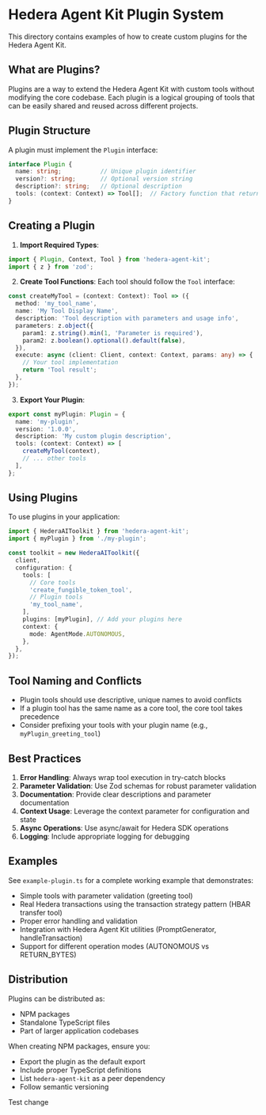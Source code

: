 # Hedera Agent Kit Plugin System

This directory contains examples of how to create custom plugins for the Hedera Agent Kit.

## What are Plugins?

Plugins are a way to extend the Hedera Agent Kit with custom tools without modifying the core codebase. Each plugin is a logical grouping of tools that can be easily shared and reused across different projects.

## Plugin Structure

A plugin must implement the `Plugin` interface:

```typescript
interface Plugin {
  name: string;           // Unique plugin identifier
  version?: string;       // Optional version string
  description?: string;   // Optional description
  tools: (context: Context) => Tool[];  // Factory function that returns tools
}
```

## Creating a Plugin

1. **Import Required Types**:
```typescript
import { Plugin, Context, Tool } from 'hedera-agent-kit';
import { z } from 'zod';
```

2. **Create Tool Functions**:
Each tool should follow the `Tool` interface:
```typescript
const createMyTool = (context: Context): Tool => ({
  method: 'my_tool_name',
  name: 'My Tool Display Name',
  description: 'Tool description with parameters and usage info',
  parameters: z.object({
    param1: z.string().min(1, 'Parameter is required'),
    param2: z.boolean().optional().default(false),
  }),
  execute: async (client: Client, context: Context, params: any) => {
    // Your tool implementation
    return 'Tool result';
  },
});
```

3. **Export Your Plugin**:
```typescript
export const myPlugin: Plugin = {
  name: 'my-plugin',
  version: '1.0.0',
  description: 'My custom plugin description',
  tools: (context: Context) => [
    createMyTool(context),
    // ... other tools
  ],
};
```

## Using Plugins

To use plugins in your application:

```typescript
import { HederaAIToolkit } from 'hedera-agent-kit';
import { myPlugin } from './my-plugin';

const toolkit = new HederaAIToolkit({
  client,
  configuration: {
    tools: [
      // Core tools
      'create_fungible_token_tool',
      // Plugin tools
      'my_tool_name',
    ],
    plugins: [myPlugin], // Add your plugins here
    context: {
      mode: AgentMode.AUTONOMOUS,
    },
  },
});
```

## Tool Naming and Conflicts

- Plugin tools should use descriptive, unique names to avoid conflicts
- If a plugin tool has the same name as a core tool, the core tool takes precedence
- Consider prefixing your tools with your plugin name (e.g., `myPlugin_greeting_tool`)

## Best Practices

1. **Error Handling**: Always wrap tool execution in try-catch blocks
2. **Parameter Validation**: Use Zod schemas for robust parameter validation
3. **Documentation**: Provide clear descriptions and parameter documentation
4. **Context Usage**: Leverage the context parameter for configuration and state
5. **Async Operations**: Use async/await for Hedera SDK operations
6. **Logging**: Include appropriate logging for debugging

## Examples

See `example-plugin.ts` for a complete working example that demonstrates:
- Simple tools with parameter validation (greeting tool)
- Real Hedera transactions using the transaction strategy pattern (HBAR transfer tool)
- Proper error handling and validation
- Integration with Hedera Agent Kit utilities (PromptGenerator, handleTransaction)
- Support for different operation modes (AUTONOMOUS vs RETURN_BYTES)

## Distribution

Plugins can be distributed as:
- NPM packages
- Standalone TypeScript files
- Part of larger application codebases

When creating NPM packages, ensure you:
- Export the plugin as the default export
- Include proper TypeScript definitions
- List `hedera-agent-kit` as a peer dependency
- Follow semantic versioning


Test change